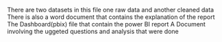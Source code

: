 There are two datasets in this file one raw data and another cleaned data
There is also a word document that contains the explanation of the report 
The Dashboard(pbix) file that contain the power BI report 
A Document involving the uggeted questions and analysis that were done
